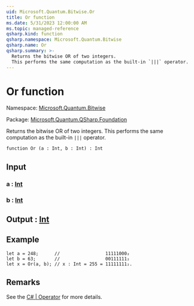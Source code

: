 ```yaml
---
uid: Microsoft.Quantum.Bitwise.Or
title: Or function
ms.date: 5/31/2023 12:00:00 AM
ms.topic: managed-reference
qsharp.kind: function
qsharp.namespace: Microsoft.Quantum.Bitwise
qsharp.name: Or
qsharp.summary: >-
  Returns the bitwise OR of two integers.
  This performs the same computation as the built-in `|||` operator.
---
```


# Or function

Namespace: [Microsoft.Quantum.Bitwise](xref:Microsoft.Quantum.Bitwise)

Package: [Microsoft.Quantum.QSharp.Foundation](https://nuget.org/packages/Microsoft.Quantum.QSharp.Foundation)


Returns the bitwise OR of two integers.This performs the same computation as the built-in `|||` operator.

```qsharp
function Or (a : Int, b : Int) : Int
```


## Input

### a : [Int](xref:microsoft.quantum.qsharp.valueliterals#int-literals)




### b : [Int](xref:microsoft.quantum.qsharp.valueliterals#int-literals)





## Output : [Int](xref:microsoft.quantum.qsharp.valueliterals#int-literals)



## Example

```qsharplet a = 248;      //                 11111000₂let b = 63;       //                 00111111₂let x = Or(a, b); // x : Int = 255 = 11111111₂.```

## Remarks

See the [C# | Operator](https://docs.microsoft.com/dotnet/csharp/language-reference/operators/or-operator) for more details.